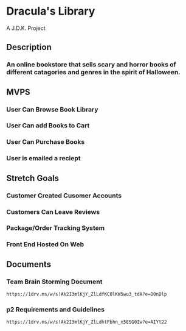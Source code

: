 # Dracula's Library
A J.D.K. Project
## Description
### An online bookstore that sells scary and horror books of different catagories and genres in the spirit of Halloween.
## MVPS
  ### User Can Browse Book Library
  ### User Can add Books to Cart
  ### User Can Purchase Books
  ### User is emailed a reciept
## Stretch Goals
  ### Customer Created Cusomer Accounts
  ### Customers Can Leave Reviews
  ### Package/Order Tracking System
  ### Front End Hosted On Web
## Documents
  ### Team Brain Storming Document
    https://1drv.ms/w/s!Ak2I3mlKjY_ZlLdfKC0lKW5wu3_tdA?e=D0nDlp
  ### p2 Requirements and Guidelines
    https://1drv.ms/w/s!Ak2I3mlKjY_ZlLdhtFbhn_x5ESG0Iw?e=AIYt22
